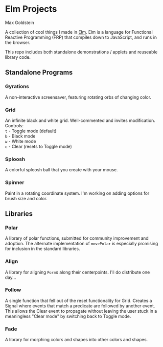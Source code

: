 Elm Projects
============
Max Goldstein

A collection of cool things I made in [Elm](http://elm-lang.org/). Elm is a
language for Functional Reactive Programming (FRP) that compiles down to
JavaScript, and runs in the browser.

This repo includes both standalone demonstrations / applets and reuseable
library code.

## Standalone Programs
### Gyrations
A non-interactive screensaver, featuring rotating orbs of changing color.

### Grid
An infinite black and white grid. Well-commented and invites modification.
Controls:  
`t` - Toggle mode (default)  
`b` - Black mode  
`w` - White mode  
`c` - Clear (resets to Toggle mode)  

### Sploosh
A colorful sploosh ball that you create with your mouse.

### Spinner
Paint in a rotating coordinate system. I'm working on adding options for brush
size and color.

## Libraries

### Polar
A library of polar functions, submitted for community improvement and adoption.
The alternate implementation of `movePolar` is especially promising for
inclusion in the standard libraries.

### Align
A library for aligning `Form`s along their centerpoints. I'll do distribute one day...

### Follow
A single function that fell out of the reset functionality for Grid. Creates a
Signal where events that match a predicate are followed by another event. This
allows the Clear event to propagate without leaving the user stuck in a
meaningless "Clear mode" by switching back to Toggle mode.

### Fade
A library for morphing colors and shapes into other colors and shapes.

